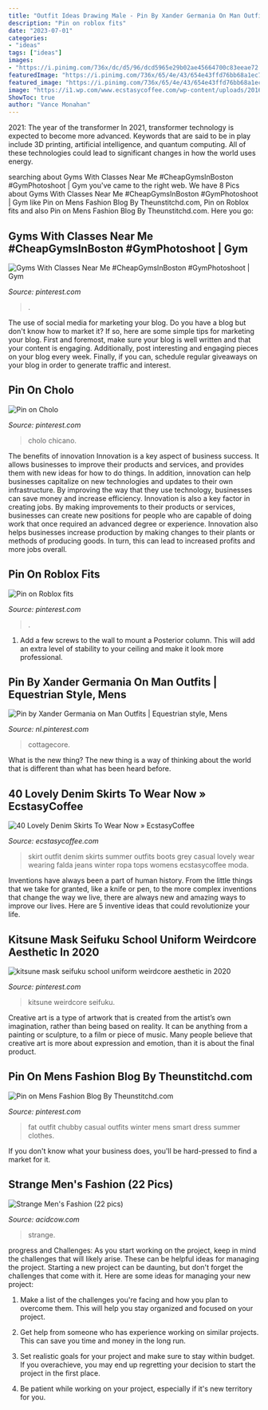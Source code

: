 ```yaml
---
title: "Outfit Ideas Drawing Male - Pin By Xander Germania On Man Outfits"
description: "Pin on roblox fits"
date: "2023-07-01"
categories:
- "ideas"
tags: ["ideas"]
images:
- "https://i.pinimg.com/736x/dc/d5/96/dcd5965e29b02ae45664700c83eeae72.jpg"
featuredImage: "https://i.pinimg.com/736x/65/4e/43/654e43ffd76bb68a1ec72feea07e6ebc.jpg"
featured_image: "https://i.pinimg.com/736x/65/4e/43/654e43ffd76bb68a1ec72feea07e6ebc.jpg"
image: "https://i1.wp.com/www.ecstasycoffee.com/wp-content/uploads/2016/10/Denim-Skirt-Outfit5.jpg?resize=343%2C806"
ShowToc: true
author: "Vance Monahan"
---
```



2021: The year of the transformer
In 2021, transformer technology is expected to become more advanced. Keywords that are said to be in play include 3D printing, artificial intelligence, and quantum computing. All of these technologies could lead to significant changes in how the world uses energy.

	

		
searching about Gyms With Classes Near Me #CheapGymsInBoston #GymPhotoshoot | Gym you've came to the right web. We have 8 Pics about Gyms With Classes Near Me #CheapGymsInBoston #GymPhotoshoot | Gym like Pin on Mens Fashion Blog By Theunstitchd.com, Pin on Roblox fits and also Pin on Mens Fashion Blog By Theunstitchd.com. Here you go:
		
    
## Gyms With Classes Near Me #CheapGymsInBoston #GymPhotoshoot | Gym

<img loading=lazy src="https://i.pinimg.com/736x/65/4e/43/654e43ffd76bb68a1ec72feea07e6ebc.jpg" onerror="this.onerror=null;this.src='https://tse4.mm.bing.net/th?id=OIP.vqNkNxWmHFcIXDFK8FV2ggHaNK&amp;pid=15.1';" alt="Gyms With Classes Near Me #CheapGymsInBoston #GymPhotoshoot | Gym">

_Source: pinterest.com_

>. 

	

The use of social media for marketing your blog.
Do you have a blog but don't know how to market it? If so, here are some simple tips for marketing your blog. First and foremost, make sure your blog is well written and that your content is engaging. Additionally, post interesting and engaging pieces on your blog every week. Finally, if you can, schedule regular giveaways on your blog in order to generate traffic and interest.

    
## Pin On Cholo

<img loading=lazy src="https://i.pinimg.com/736x/b7/dd/ae/b7ddaebd3e5b6e59cc92a57a05139791.jpg" onerror="this.onerror=null;this.src='https://tse4.mm.bing.net/th?id=OIP.DSVJWbJGBAc_BLEY7YW6EwHaJ8&amp;pid=15.1';" alt="Pin on Cholo">

_Source: pinterest.com_

>cholo chicano. 

	

The benefits of innovation
Innovation is a key aspect of business success. It allows businesses to improve their products and services, and provides them with new ideas for how to do things. In addition, innovation can help businesses capitalize on new technologies and updates to their own infrastructure. By improving the way that they use technology, businesses can save money and increase efficiency.
Innovation is also a key factor in creating jobs. By making improvements to their products or services, businesses can create new positions for people who are capable of doing work that once required an advanced degree or experience. Innovation also helps businesses increase production by making changes to their plants or methods of producing goods. In turn, this can lead to increased profits and more jobs overall.

    
## Pin On Roblox Fits

<img loading=lazy src="https://i.pinimg.com/736x/dc/a0/b6/dca0b6c8b4c4b81b0795057af909b8f7.jpg" onerror="this.onerror=null;this.src='https://tse2.mm.bing.net/th?id=OIP.CbCpAmg00BtllsPlxONZagHaKR&amp;pid=15.1';" alt="Pin on Roblox fits">

_Source: pinterest.com_

>. 

	

1. Add a few screws to the wall to mount a Posterior column. This will add an extra level of stability to your ceiling and make it look more professional.

    
## Pin By Xander Germania On Man Outfits | Equestrian Style, Mens

<img loading=lazy src="https://i.pinimg.com/736x/d2/85/f9/d285f9203f2bff57e9391e0b7eee31c8.jpg" onerror="this.onerror=null;this.src='https://tse1.mm.bing.net/th?id=OIP.Hzv2BgZ8AUNXo8mbaxyLzQHaLH&amp;pid=15.1';" alt="Pin by Xander Germania on Man Outfits | Equestrian style, Mens">

_Source: nl.pinterest.com_

>cottagecore. 

	

What is the new thing?
The new thing is a way of thinking about the world that is different than what has been heard before.

    
## 40 Lovely Denim Skirts To Wear Now » EcstasyCoffee

<img loading=lazy src="https://i1.wp.com/www.ecstasycoffee.com/wp-content/uploads/2016/10/Denim-Skirt-Outfit5.jpg?resize=343%2C806" onerror="this.onerror=null;this.src='https://tse1.mm.bing.net/th?id=OIP.5BMhRnCsbho0WxPc0WzN3QHaRZ&amp;pid=15.1';" alt="40 Lovely Denim Skirts To Wear Now » EcstasyCoffee">

_Source: ecstasycoffee.com_

>skirt outfit denim skirts summer outfits boots grey casual lovely wear wearing falda jeans winter ropa tops womens ecstasycoffee moda. 

	

Inventions have always been a part of human history. From the little things that we take for granted, like a knife or pen, to the more complex inventions that change the way we live, there are always new and amazing ways to improve our lives. Here are 5 inventive ideas that could revolutionize your life.

    
## Kitsune Mask Seifuku School Uniform Weirdcore Aesthetic In 2020

<img loading=lazy src="https://i.pinimg.com/736x/dc/d5/96/dcd5965e29b02ae45664700c83eeae72.jpg" onerror="this.onerror=null;this.src='https://tse1.mm.bing.net/th?id=OIP.NCZcBS_EcxFCiyl_Hju11gHaJ3&amp;pid=15.1';" alt="kitsune mask seifuku school uniform weirdcore aesthetic in 2020">

_Source: pinterest.com_

>kitsune weirdcore seifuku. 

	

Creative art is a type of artwork that is created from the artist’s own imagination, rather than being based on reality. It can be anything from a painting or sculpture, to a film or piece of music. Many people believe that creative art is more about expression and emotion, than it is about the final product.

    
## Pin On Mens Fashion Blog By Theunstitchd.com

<img loading=lazy src="https://i.pinimg.com/736x/de/cf/69/decf69c159955f584447022de42c7037.jpg" onerror="this.onerror=null;this.src='https://tse4.mm.bing.net/th?id=OIP.TsQrjcEPa1HixucqjBg5EgHaRi&amp;pid=15.1';" alt="Pin on Mens Fashion Blog By Theunstitchd.com">

_Source: pinterest.com_

>fat outfit chubby casual outfits winter mens smart dress summer clothes. 

	

If you don't know what your business does, you'll be hard-pressed to find a market for it.

    
## Strange Men&#039;s Fashion (22 Pics)

<img loading=lazy src="https://cdn.acidcow.com/pics/20100120/strange_mens_fashion_19.jpg" onerror="this.onerror=null;this.src='https://tse2.mm.bing.net/th?id=OIP.rt0gI17WHEuQr7f-e9NZVwHaMQ&amp;pid=15.1';" alt="Strange Men&#039;s Fashion (22 pics)">

_Source: acidcow.com_

>strange. 

	

progress and Challenges: As you start working on the project, keep in mind the challenges that will likely arise. These can be helpful ideas for managing the project.
Starting a new project can be daunting, but don't forget the challenges that come with it. Here are some ideas for managing your new project:
1. Make a list of the challenges you're facing and how you plan to overcome them. This will help you stay organized and focused on your project.

2. Get help from someone who has experience working on similar projects. This can save you time and money in the long run.

3. Set realistic goals for your project and make sure to stay within budget. If you overachieve, you may end up regretting your decision to start the project in the first place.

4. Be patient while working on your project, especially if it's new territory for you.

